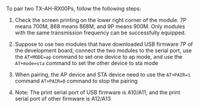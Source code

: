 To pair two TX-AH-RX00Ps, follow the following steps:

1. Check the screen printing on the lower right corner of the module. 7P means 700M, 868 means 868M, and 9P means 900M. Only modules with the same transmission frequency can be successfully equipped.

2. Suppose to use two modules that have downloaded USB firmware 7P of the development board, connect the two modules to the serial port, use the `AT+MODE=ap` command to set one device to ap mode, and use the `AT+mode=sta` command to set the other device to sta mode

3. When pairing, the AP device and STA device need to use the `AT+PAIR=1` command `AT+PAIR=0` command to stop the pairing

4. Note: The print serial port of USB firmware is A10/A11, and the print serial port of other firmware is A12/A13